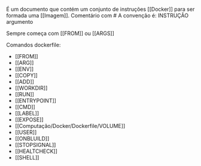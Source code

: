É um documento que contém um conjunto de instruções [[Docker]] para ser formada uma [[Imagem]].
Comentário com # 
A convenção é:
INSTRUÇÃO argumento

Sempre começa com [[FROM]] ou [[ARGS]] 

Comandos dockerfile:
 - [[FROM]]
 - [[ARG]] 
 - [[ENV]] 
 - [[COPY]]
 - [[ADD]]
 - [[WORKDIR]]
 - [[RUN]]
 - [[ENTRYPOINT]] 
 - [[CMD]]
 - [[LABEL]]
 - [[EXPOSE]]
 - [[Computação/Docker/Dockerfile/VOLUME]]
 - [[USER]]
 - [[ONBLUILD]]
 - [[STOPSIGNAL]]
 - [[HEALTCHECK]]
 - [[SHELL]]
 